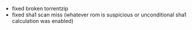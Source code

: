 - fixed broken torrentzip
- fixed sha1 scan miss (whatever rom is suspicious or unconditional sha1 calculation was enabled)
